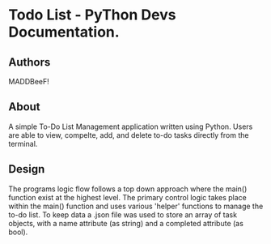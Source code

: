 # Todo List - PyThon Devs Documentation.
## Authors
MADDBeeF!

## About 
A simple To-Do List Management application written using Python. Users are able to view, compelte, add, and delete to-do tasks directly from the terminal.

## Design
The programs logic flow follows a top down approach where the main() function exist at the highest level. The primary control logic takes place within the main() function and uses various 'helper' functions to manage the to-do list. To keep data 
a .json file was used to store an array of task objects, with a name attribute (as string) and a completed attribute (as bool).

    


